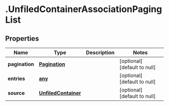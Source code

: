 # .UnfiledContainerAssociationPagingList

## Properties
Name | Type | Description | Notes
------------ | ------------- | ------------- | -------------
**pagination** | [**Pagination**](Pagination.md) |  | [optional] [default to null]
**entries** | [**any**](UnfiledContainerChildAssociationEntry.md) |  | [optional] [default to null]
**source** | [**UnfiledContainer**](UnfiledContainer.md) |  | [optional] [default to null]


